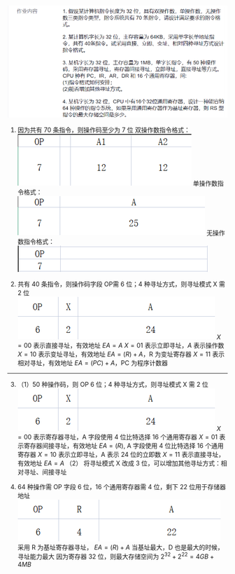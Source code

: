 ![L|500](Attachments/Pasted%20image%2020240414150410.png)

1. 因为共有 70 条指令，则操作码至少为 7 位
双操作数指令格式：
![|250](Attachments/Pasted%20image%2020240414154615.png)
单操作数指令格式：
![|250](Attachments/Pasted%20image%2020240414154702.png)
无操作数指令格式：
![|250](Attachments/Pasted%20image%2020240414154805.png)

2. 共有 40 条指令，则操作码字段 OP需 6 位；4 种寻址方式，则寻址模式 X 需 2 位
![|250](Attachments/Pasted%20image%2020240414163740.png)
$X=00$ 表示直接寻址，有效地址 $EA=A$
$X=01$ 表示立即寻址，$A$ 表示操作数
$X=10$ 表示变址寻址，有效地址 $EA=(R)+A$，R 为变址寄存器
$X=11$ 表示相对寻址，有效地址 $EA=(PC)+A$，PC 为程序计数器

---

3. （1）50 种操作码，则 OP 6 位；4 种寻址方式，则寻址模式 X 需 2 位
![|250](Attachments/Pasted%20image%2020240414163740.png)
$X=00$ 表示寄存器寻址，A 字段使用 4 位比特选择 16 个通用寄存器
$X=01$ 表示寄存器间接寻址，有效地址 $EA=(R)$, A 字段使用 4 位比特选择 16 个通用寄存器
$X=10$ 表示立即寻址，A 表示 24 位的立即数
$X=11$ 表示直接寻址，有效地址 $EA=A$
（2） 将寻址模式 X 改成 3 位，可以增加其他寻址方式：相对寻址、间接寻址

4. 64 种操作需 OP 字段 6 位，16 个通用寄存器需 4 位，剩下 22 位用于存储器地址
![|250](Attachments/Pasted%20image%2020240414181506.png)
采用 R 为基址寄存器寻址， $EA=(R)+A$
当基址最大，D 也是最大的时候，寻址能力最大
因为寄存器 32 位，则最大存储空间为 $2^{32}+2^{22}=4GB+4MB$
